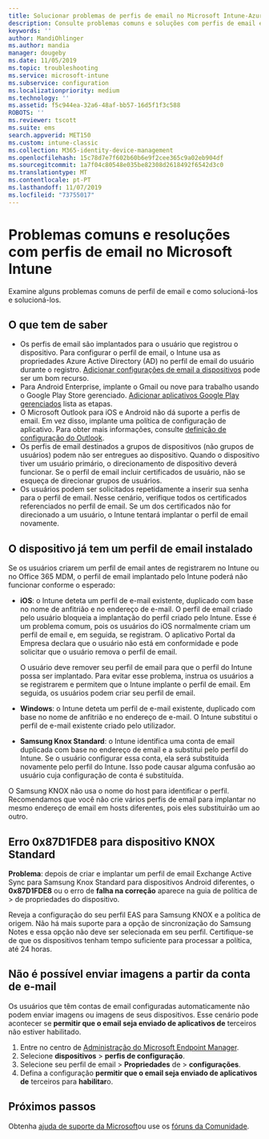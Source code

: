 ```yaml
---
title: Solucionar problemas de perfis de email no Microsoft Intune-Azure | Microsoft Docs
description: Consulte problemas comuns e soluções com perfis de email em Microsoft Intune, incluindo perfis de email duplicados e erros em dispositivos Samsung KNOX Standard Android.
keywords: ''
author: MandiOhlinger
ms.author: mandia
manager: dougeby
ms.date: 11/05/2019
ms.topic: troubleshooting
ms.service: microsoft-intune
ms.subservice: configuration
ms.localizationpriority: medium
ms.technology: ''
ms.assetid: f5c944ea-32a6-48af-bb57-16d5f1f3c588
ROBOTS: ''
ms.reviewer: tscott
ms.suite: ems
search.appverid: MET150
ms.custom: intune-classic
ms.collection: M365-identity-device-management
ms.openlocfilehash: 15c78d7e7f602b60b6e9f2cee365c9a02eb904df
ms.sourcegitcommit: 1a7f04c80548e035be82308d2618492f6542d3c0
ms.translationtype: MT
ms.contentlocale: pt-PT
ms.lasthandoff: 11/07/2019
ms.locfileid: "73755017"
---
```

# <a name="common-issues-and-resolutions-with-email-profiles-in-microsoft-intune"></a>Problemas comuns e resoluções com perfis de email no Microsoft Intune

Examine alguns problemas comuns de perfil de email e como solucioná-los e solucioná-los.

## <a name="what-you-need-to-know"></a>O que tem de saber

- Os perfis de email são implantados para o usuário que registrou o dispositivo. Para configurar o perfil de email, o Intune usa as propriedades Azure Active Directory (AD) no perfil de email do usuário durante o registro. [Adicionar configurações de email a dispositivos](email-settings-configure.md) pode ser um bom recurso.
- Para Android Enterprise, implante o Gmail ou nove para trabalho usando o Google Play Store gerenciado. [Adicionar aplicativos Google Play gerenciados](../apps/apps-add-android-for-work.md) lista as etapas.
- O Microsoft Outlook para iOS e Android não dá suporte a perfis de email. Em vez disso, implante uma política de configuração de aplicativo. Para obter mais informações, consulte [definição de configuração do Outlook](../apps/app-configuration-policies-outlook.md).
- Os perfis de email destinados a grupos de dispositivos (não grupos de usuários) podem não ser entregues ao dispositivo. Quando o dispositivo tiver um usuário primário, o direcionamento de dispositivo deverá funcionar. Se o perfil de email incluir certificados de usuário, não se esqueça de direcionar grupos de usuários.
- Os usuários podem ser solicitados repetidamente a inserir sua senha para o perfil de email. Nesse cenário, verifique todos os certificados referenciados no perfil de email. Se um dos certificados não for direcionado a um usuário, o Intune tentará implantar o perfil de email novamente.

## <a name="device-already-has-an-email-profile-installed"></a>O dispositivo já tem um perfil de email instalado

Se os usuários criarem um perfil de email antes de registrarem no Intune ou no Office 365 MDM, o perfil de email implantado pelo Intune poderá não funcionar conforme o esperado:

- **iOS**: o Intune deteta um perfil de e-mail existente, duplicado com base no nome de anfitrião e no endereço de e-mail. O perfil de email criado pelo usuário bloqueia a implantação do perfil criado pelo Intune. Esse é um problema comum, pois os usuários do iOS normalmente criam um perfil de email e, em seguida, se registram. O aplicativo Portal da Empresa declara que o usuário não está em conformidade e pode solicitar que o usuário remova o perfil de email.

  O usuário deve remover seu perfil de email para que o perfil do Intune possa ser implantado. Para evitar esse problema, instrua os usuários a se registrarem e permitem que o Intune implante o perfil de email. Em seguida, os usuários podem criar seu perfil de email.

- **Windows**: o Intune deteta um perfil de e-mail existente, duplicado com base no nome de anfitrião e no endereço de e-mail. O Intune substitui o perfil de e-mail existente criado pelo utilizador.

- **Samsung Knox Standard**: o Intune identifica uma conta de email duplicada com base no endereço de email e a substitui pelo perfil do Intune. Se o usuário configurar essa conta, ela será substituída novamente pelo perfil do Intune. Isso pode causar alguma confusão ao usuário cuja configuração de conta é substituída.

O Samsung KNOX não usa o nome do host para identificar o perfil. Recomendamos que você não crie vários perfis de email para implantar no mesmo endereço de email em hosts diferentes, pois eles substituirão um ao outro.

## <a name="error-0x87d1fde8-for-knox-standard-device"></a>Erro 0x87D1FDE8 para dispositivo KNOX Standard

**Problema**: depois de criar e implantar um perfil de email Exchange Active Sync para Samsung Knox Standard para dispositivos Android diferentes, o **0x87D1FDE8** ou o erro de **falha na correção** aparece na guia de política de > de propriedades do dispositivo.

Reveja a configuração do seu perfil EAS para Samsung KNOX e a política de origem. Não há mais suporte para a opção de sincronização do Samsung Notes e essa opção não deve ser selecionada em seu perfil. Certifique-se de que os dispositivos tenham tempo suficiente para processar a política, até 24 horas.

## <a name="unable-to-send-images-from--email-account"></a>Não é possível enviar imagens a partir da conta de e-mail

Os usuários que têm contas de email configuradas automaticamente não podem enviar imagens ou imagens de seus dispositivos. Esse cenário pode acontecer se **permitir que o email seja enviado de aplicativos de** terceiros não estiver habilitado.

1. Entre no centro de [Administração do Microsoft Endpoint Manager](https://go.microsoft.com/fwlink/?linkid=2109431).
2. Selecione **dispositivos** > **perfis de configuração**.
3. Selecione seu perfil de email > **Propriedades** de > **configurações**.
4. Defina a configuração **permitir que o email seja enviado de aplicativos de** terceiros para **habilitar**o.

## <a name="next-steps"></a>Próximos passos

Obtenha [ajuda de suporte da Microsoft](../fundamentals/get-support.md)ou use os [fóruns da Comunidade](https://social.technet.microsoft.com/Forums/en-US/home?category=microsoftintune).
